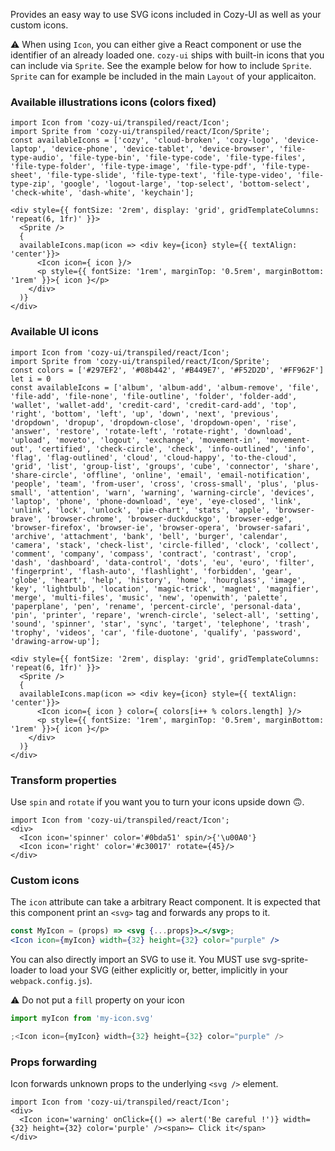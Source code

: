 Provides an easy way to use SVG icons included in Cozy-UI as well
as your custom icons.

⚠️ When using `Icon`, you can either give a React component or use the identifier 
of an already loaded one. `cozy-ui` ships with built-in icons that you can 
include via `Sprite`. See the example below for how to include `Sprite`. 
`Sprite` can for example be included in the main `Layout` of your applicaiton.

### Available illustrations icons (colors fixed)

```
import Icon from 'cozy-ui/transpiled/react/Icon';
import Sprite from 'cozy-ui/transpiled/react/Icon/Sprite';
const availableIcons = ['cozy', 'cloud-broken', 'cozy-logo', 'device-laptop', 'device-phone', 'device-tablet', 'device-browser', 'file-type-audio', 'file-type-bin', 'file-type-code', 'file-type-files', 'file-type-folder', 'file-type-image', 'file-type-pdf', 'file-type-sheet', 'file-type-slide', 'file-type-text', 'file-type-video', 'file-type-zip', 'google', 'logout-large', 'top-select', 'bottom-select', 'check-white', 'dash-white', 'keychain'];

<div style={{ fontSize: '2rem', display: 'grid', gridTemplateColumns: 'repeat(6, 1fr)' }}>
  <Sprite />
  {
  availableIcons.map(icon => <div key={icon} style={{ textAlign: 'center'}}>
      <Icon icon={ icon }/>
      <p style={{ fontSize: '1rem', marginTop: '0.5rem', marginBottom: '1rem' }}>{ icon }</p>
    </div>
  )}
</div>
```

### Available UI icons

```
import Icon from 'cozy-ui/transpiled/react/Icon';
import Sprite from 'cozy-ui/transpiled/react/Icon/Sprite';
const colors = ['#297EF2', '#08b442', '#B449E7', '#F52D2D', '#FF962F']
let i = 0
const availableIcons = ['album', 'album-add', 'album-remove', 'file', 'file-add', 'file-none', 'file-outline', 'folder', 'folder-add', 'wallet', 'wallet-add', 'credit-card', 'credit-card-add', 'top', 'right', 'bottom', 'left', 'up', 'down', 'next', 'previous', 'dropdown', 'dropup', 'dropdown-close', 'dropdown-open', 'rise', 'answer', 'restore', 'rotate-left', 'rotate-right', 'download', 'upload', 'moveto', 'logout', 'exchange', 'movement-in', 'movement-out', 'certified', 'check-circle', 'check', 'info-outlined', 'info', 'flag', 'flag-outlined', 'cloud', 'cloud-happy', 'to-the-cloud', 'grid', 'list', 'group-list', 'groups', 'cube', 'connector', 'share', 'share-circle', 'offline', 'online', 'email', 'email-notification', 'people', 'team', 'from-user', 'cross', 'cross-small', 'plus', 'plus-small', 'attention', 'warn', 'warning', 'warning-circle', 'devices', 'laptop', 'phone', 'phone-download', 'eye', 'eye-closed', 'link', 'unlink', 'lock', 'unlock', 'pie-chart', 'stats', 'apple', 'browser-brave', 'browser-chrome', 'browser-duckduckgo', 'browser-edge', 'browser-firefox', 'browser-ie', 'browser-opera', 'browser-safari', 'archive', 'attachment', 'bank', 'bell', 'burger', 'calendar', 'camera', 'stack', 'check-list', 'circle-filled', 'clock', 'collect', 'comment', 'company', 'compass', 'contract', 'contrast', 'crop', 'dash', 'dashboard', 'data-control', 'dots', 'eu', 'euro', 'filter', 'fingerprint', 'flash-auto', 'flashlight', 'forbidden', 'gear', 'globe', 'heart', 'help', 'history', 'home', 'hourglass', 'image', 'key', 'lightbulb', 'location', 'magic-trick', 'magnet', 'magnifier', 'merge', 'multi-files', 'music', 'new', 'openwith', 'palette', 'paperplane', 'pen', 'rename', 'percent-circle', 'personal-data', 'pin', 'printer', 'repare', 'wrench-circle', 'select-all', 'setting', 'sound', 'spinner', 'star', 'sync', 'target', 'telephone', 'trash', 'trophy', 'videos', 'car', 'file-duotone', 'qualify', 'password', 'drawing-arrow-up'];

<div style={{ fontSize: '2rem', display: 'grid', gridTemplateColumns: 'repeat(6, 1fr)' }}>
  <Sprite />
  {
  availableIcons.map(icon => <div key={icon} style={{ textAlign: 'center'}}>
      <Icon icon={ icon } color={ colors[i++ % colors.length] }/>
      <p style={{ fontSize: '1rem', marginTop: '0.5rem', marginBottom: '1rem' }}>{ icon }</p>
    </div>
  )}
</div>
```

### Transform properties

Use `spin` and `rotate` if you want you to turn your icons upside down 🙃.

```
import Icon from 'cozy-ui/transpiled/react/Icon';
<div>
  <Icon icon='spinner' color='#0bda51' spin/>{'\u00A0'}
  <Icon icon='right' color='#c30017' rotate={45}/>
</div>
```

### Custom icons

The `icon` attribute can take a arbitrary React component. It is expected that
this component print an `<svg>` tag and forwards any props to it.

```jsx static
const MyIcon = (props) => <svg {...props}>…</svg>;
<Icon icon={myIcon} width={32} height={32} color="purple" />
```

You can also directly import an SVG to use it. You MUST use svg-sprite-loader
to load your SVG (either explicitly or, better, implicitly in your `webpack.config.js`).

⚠️ Do not put a `fill` property on your icon

```jsx static
import myIcon from 'my-icon.svg'

;<Icon icon={myIcon} width={32} height={32} color="purple" />
```

### Props forwarding

Icon forwards unknown props to the underlying `<svg />` element.

```
import Icon from 'cozy-ui/transpiled/react/Icon';
<div>
  <Icon icon='warning' onClick={() => alert('Be careful !')} width={32} height={32} color='purple' /><span>← Click it</span>
</div>
```
